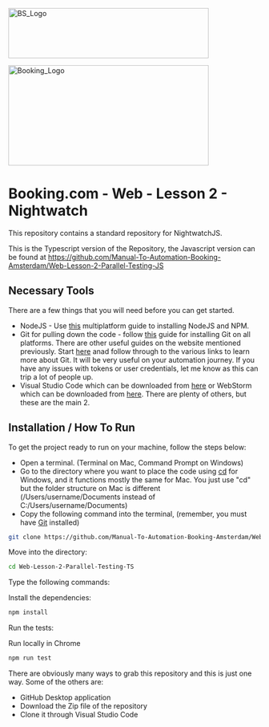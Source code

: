 <p float="left">
  <img src="https://d98b8t1nnulk5.cloudfront.net/production/images/layout/logo-header.png?1469004780" width="400" height="100" title="BS_Logo">
    <div></div>
  <img src="https://logos-world.net/wp-content/uploads/2021/08/Booking-Logo.png" width="400" height="200" title="Booking_Logo">
</p>

# Booking.com - Web - Lesson 2 - Nightwatch

This repository contains a standard repository for NightwatchJS.

This is the Typescript version of the Repository, the Javascript version can be found at https://github.com/Manual-To-Automation-Booking-Amsterdam/Web-Lesson-2-Parallel-Testing-JS

## Necessary Tools

There are a few things that you will need before you can get started.

* NodeJS - Use [this](https://docs.npmjs.com/downloading-and-installing-node-js-and-npm) multiplatform guide to installing NodeJS and NPM.
* Git for pulling down the code - follow [this](https://git-scm.com/book/en/v2/Getting-Started-Installing-Git) guide for installing Git on all platforms. There are other useful guides on the website mentioned previously. Start [here](https://github.com/git-guides) anad follow through to the various links to learn more about Git. It will be very useful on your automation journey. If you have any issues with tokens or user credentials, let me know as this can trip a lot of people up.
* Visual Studio Code which can be downloaded from [here](https://code.visualstudio.com/download) or WebStorm which can be downloaded from [here](https://www.jetbrains.com/webstorm/). There are plenty of others, but these are the main 2.

## Installation / How To Run

To get the project ready to run on your machine, follow the steps below:

* Open a terminal. (Terminal on Mac, Command Prompt on Windows)
* Go to the directory where you want to place the code using [cd](https://docs.microsoft.com/en-us/windows-server/administration/windows-commands/cd) for Windows, and it functions mostly the same for Mac. You just use "cd" but the folder structure on Mac is different (/Users/username/Documents instead of C:/Users/username/Documents)
* Copy the following command into the terminal, (remember, you must have [Git](https://git-scm.com/downloads) installed)

```sh
git clone https://github.com/Manual-To-Automation-Booking-Amsterdam/Web-Lesson-2-Parallel-Testing-TS.git
```

Move into the directory:

```sh
cd Web-Lesson-2-Parallel-Testing-TS
```

Type the following commands:

Install the dependencies:

```sh
npm install
```
Run the tests:

Run locally in Chrome

```sh
npm run test
```

There are obviously many ways to grab this repository and this is just one way. Some of the others are:

 - GitHub Desktop application
 - Download the Zip file of the repository
 - Clone it through Visual Studio Code